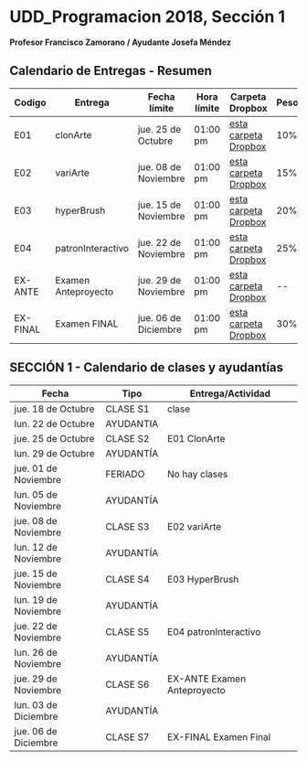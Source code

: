 # UDD_Programacion 2018, Sección 1
**Profesor Francisco Zamorano / Ayudante Josefa Méndez**


## Calendario de Entregas - Resumen

Codigo  | Entrega           | Fecha límite        | Hora límite | Carpeta Dropbox                                                            | Peso
--      | --                | --                  | --          | --                                                                         | --  |
E01     |clonArte           |jue. 25 de Octubre   | 01:00 pm    |[esta carpeta Dropbox](https://www.dropbox.com/request/nUPkw1ZhjuyrIroopejE)| 10% |
E02     |variArte           |jue. 08 de Noviembre | 01:00 pm    |[esta carpeta Dropbox](https://www.dropbox.com/request/jgcgRbl4gEXEWRlRq2Uu)| 15% |
E03     |hyperBrush         |jue. 15 de Noviembre | 01:00 pm    |[esta carpeta Dropbox](https://www.dropbox.com/request/3wAGY63PMWtqaI4fDRHa)| 20% |
E04     |patronInteractivo  |jue. 22 de Noviembre | 01:00 pm    |[esta carpeta Dropbox](https://www.dropbox.com/request/7tvNvK0PC0aRkAwzXBr2)| 25% |
EX-ANTE |Examen Anteproyecto|jue. 29 de Noviembre | 01:00 pm    |[esta carpeta Dropbox](https://www.dropbox.com/request/5VL33FZSrYMz0oOdFJma)| --  |
EX-FINAL|Examen FINAL       |jue. 06 de Diciembre | 01:00 pm    |[esta carpeta Dropbox](https://www.dropbox.com/request/OCXjnGbJF1b8v5p7vEN9)| 30% |


## SECCIÓN 1 - Calendario de clases y ayudantías
Fecha | Tipo | Entrega/Actividad
------------ | ------------- | ---
jue. 18 de Octubre	| CLASE	S1	| clase
lun. 22 de Octubre	| AYUDANTIA	|
jue. 25 de Octubre	| CLASE	S2	| E01 ClonArte
lun. 29 de Octubre	| AYUDANTÍA	|
jue. 01 de Noviembre	| FERIADO	| No hay clases
lun. 05 de Noviembre	| AYUDANTÍA	|
jue. 08 de Noviembre	| CLASE	S3	| E02 variArte
lun. 12 de Noviembre	| AYUDANTÍA	|
jue. 15 de Noviembre	| CLASE S4	| E03 HyperBrush
lun. 19 de Noviembre	| AYUDANTÍA	|
jue. 22 de Noviembre	| CLASE S5	| E04 patronInteractivo
lun. 26 de Noviembre	| AYUDANTÍA	|
jue. 29 de Noviembre	| CLASE S6	| EX-ANTE Examen Anteproyecto
lun. 03 de Diciembre	| AYUDANTÍA	|
jue. 06 de Diciembre	| CLASE S7	| EX-FINAL Examen Final
